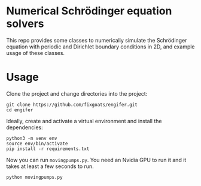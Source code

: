 # Numerical Schrödinger equation solvers

This repo provides some classes to numerically simulate the Schrödinger
equation with periodic and Dirichlet boundary conditions in 2D, and
example usage of these classes.

# Usage
Clone the project and change directories into the project:
```
git clone https://github.com/fixgoats/engifer.git
cd engifer
```
Ideally, create and activate a virtual environment and install the dependencies:
```
python3 -m venv env
source env/bin/activate
pip install -r requirements.txt
```
Now you can run `movingpumps.py`. You need an Nvidia GPU to run it and it takes 
at least a few seconds to run.
```
python movingpumps.py
```
